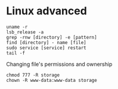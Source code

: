 # Linux advanced

```
uname -r
lsb_release -a
grep -rnw [directory] -e [pattern]
find [directory] - name [file]
sudo service [service] restart
tail -f
```

Changing file's permissions and ownership
```
chmod 777 -R storage
chown -R www-data:www-data storage
```
